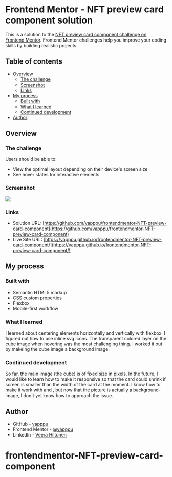 # Frontend Mentor - NFT preview card component solution

This is a solution to the [NFT preview card component challenge on Frontend Mentor](https://www.frontendmentor.io/challenges/nft-preview-card-component-SbdUL_w0U). Frontend Mentor challenges help you improve your coding skills by building realistic projects.

## Table of contents

- [Overview](#overview)
  - [The challenge](#the-challenge)
  - [Screenshot](#screenshot)
  - [Links](#links)
- [My process](#my-process)
  - [Built with](#built-with)
  - [What I learned](#what-i-learned)
  - [Continued development](#continued-development)
- [Author](#author)

## Overview

### The challenge

Users should be able to:

- View the optimal layout depending on their device's screen size
- See hover states for interactive elements

### Screenshot

![](./screenshot.jpg)

### Links

- Solution URL: [https://github.com/vapppu/frontendmentor-NFT-preview-card-component](https://github.com/vapppu/frontendmentor-NFT-preview-card-component)
- Live Site URL: [https://vapppu.github.io/frontendmentor-NFT-preview-card-component/](https://vapppu.github.io/frontendmentor-NFT-preview-card-component/)

## My process

### Built with

- Semantic HTML5 markup
- CSS custom properties
- Flexbox
- Mobile-first workflow

### What I learned

I learned about centering elements horizontally and vertically with flexbox. I figured out how to use inline svg icons. The transparent colored layer on the cube image when hovering was the most challenging thing. I worked it out by makeing the cube image a background image.

### Continued development

So far, the main image (the cube) is of fixed size in pixels. In the future, I would like to learn how to make it responsive so that the card could shrink if screen is smaller than the width of the card at the moment. I know how to make it work with and <img>, but now that the picture is actually a background-image, I don't yet know how to approach the issue.

## Author

- GitHub - [vapppu](https://github.com/vapppu)
- Frontend Mentor - [@vapppu](https://www.frontendmentor.io/profile/vapppu)
- LinkedIn - [Veera Hiltunen](https://www.linkedin.com/in/veera-hiltunen-219a55235/)

# frontendmentor-NFT-preview-card-component
